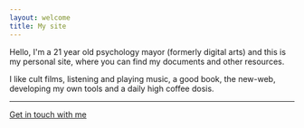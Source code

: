 ```yaml
---
layout: welcome
title: My site
---
```



<!--
<center><img src="img/mecir.png"/></center>
-->



Hello, I'm a 21 year old psychology mayor (formerly digital arts) and this is my personal site, where you can find my documents and other resources.

I like cult films, listening and playing music, a good book, the new-web, developing my own tools and a daily high coffee dosis.


---

[Get in touch with me][1]

[1]: https://alex-esc.github.io/en_us/contact.html

<!--

{% for post in site.posts %}

<article class='post'>
  <h1 class='post-title'>
    <a href="{{ site.path }}{{ post.url }}">
      {{ post.title }}
    </a>
  </h1>
  <div class="post-date">{{ post.date | date: "%b %-d, %Y" }}</div>
  {{ post.content }}
</article>

{% endfor %}

-->
